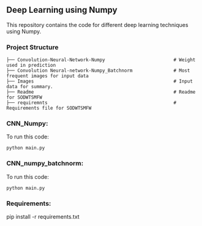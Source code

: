 
## Deep Learning using Numpy
This repository contains the code for different deep learning techniques using Numpy. 

### Project Structure
```
├── Convolution-Neural-Network-Numpy	                     # Weight used in prediction
├── Convolution Neural-network-Numpy_Batchnorm               # Most frequent images for input data
├── Images                                                   # Input data for summary.
├── Readme                                                   # Readme for SODWTSMFW
├── requiremnts                                              # Requirements file for SODWTSMFW
```



### CNN_Numpy:
To run this code:

`python main.py`

### CNN_numpy_batchnorm:
To run this code:

`python main.py`

### Requirements:

pip install -r requirements.txt

